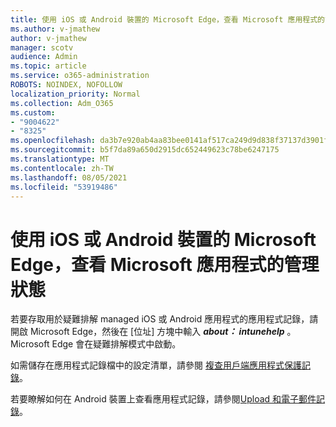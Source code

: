 ```yaml
---
title: 使用 iOS 或 Android 裝置的 Microsoft Edge，查看 Microsoft 應用程式的管理狀態
ms.author: v-jmathew
author: v-jmathew
manager: scotv
audience: Admin
ms.topic: article
ms.service: o365-administration
ROBOTS: NOINDEX, NOFOLLOW
localization_priority: Normal
ms.collection: Adm_O365
ms.custom:
- "9004622"
- "8325"
ms.openlocfilehash: da3b7e920ab4aa83bee0141af517ca249d9d838f37137d3901f6841b98ba9aae
ms.sourcegitcommit: b5f7da89a650d2915dc652449623c78be6247175
ms.translationtype: MT
ms.contentlocale: zh-TW
ms.lasthandoff: 08/05/2021
ms.locfileid: "53919486"
---
```

# <a name="view-the-management-status-of-microsoft-apps-using-microsoft-edge-for-ios-or-android-devices"></a>使用 iOS 或 Android 裝置的 Microsoft Edge，查看 Microsoft 應用程式的管理狀態

若要存取用於疑難排解 managed iOS 或 Android 應用程式的應用程式記錄，請開啟 Microsoft Edge，然後在 [位址] 方塊中輸入 ***about： intunehelp*** 。 Microsoft Edge 會在疑難排解模式中啟動。

如需儲存在應用程式記錄檔中的設定清單，請參閱 [複查用戶端應用程式保護記錄](https://go.microsoft.com/fwlink/?linkid=2141401)。

若要瞭解如何在 Android 裝置上查看應用程式記錄，請參閱[Upload 和電子郵件記錄](https://go.microsoft.com/fwlink/?linkid=2141408)。
